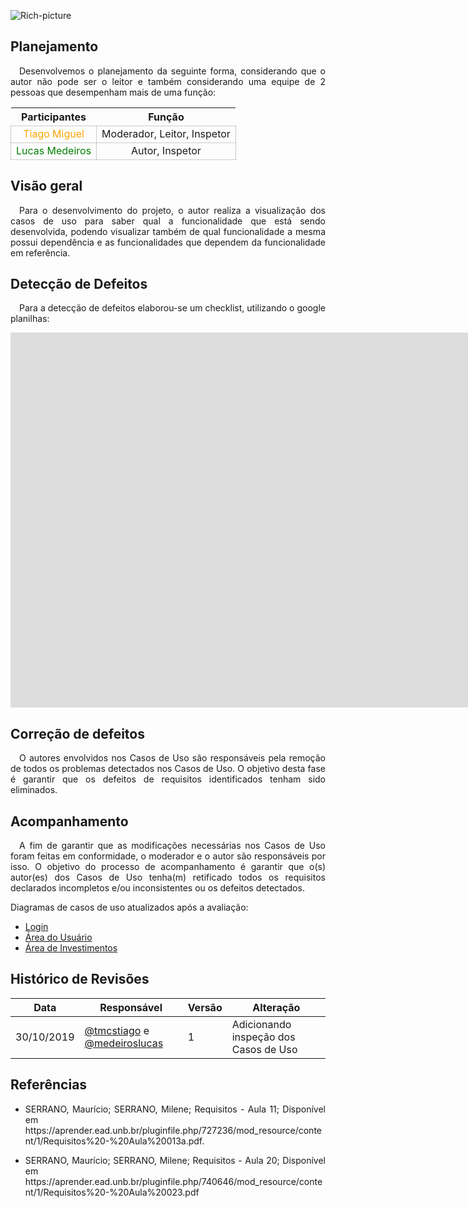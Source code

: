 ![Rich-picture](../../../img/sherlock.png)

## **Planejamento**
<p align="justify">&emsp;Desenvolvemos o planejamento da seguinte forma, considerando que o autor não pode ser o leitor e também considerando uma equipe de 2 pessoas que desempenham mais de uma função:</p>

<table>
    <thead>
        <tr>
            <th>Participantes</th>
            <th>Função</th>
        </tr>
    </thead>
    <tbody >
        <tr>
            <td style="vertical-align: middle;text-align:center;border: 0.5px solid rgba(0,0,0,0.2);"><span style="color:orange">Tiago Miguel</span></td>
            <td style="vertical-align: middle;text-align:center;border: 0.5px solid rgba(0,0,0,0.2);">Moderador, Leitor, Inspetor</td>
        </tr>
        <tr>
            <td style="vertical-align: middle;text-align:center;border: 0.5px solid rgba(0,0,0,0.2);"><span style="color:green">Lucas Medeiros</span></td>
            <td style="vertical-align: middle;text-align:center;border: 0.5px solid rgba(0,0,0,0.2);">Autor, Inspetor</td>
        </tr>            
    </tbody>
</table>


## **Visão geral**
<p align="justify">&emsp;Para o desenvolvimento do projeto, o autor realiza a visualização dos casos de uso para saber qual a funcionalidade que está sendo desenvolvida, podendo visualizar também de qual funcionalidade a mesma possui dependência e as funcionalidades que dependem da funcionalidade em referência.</p> 

## **Detecção de Defeitos**
<p align="justify">&emsp;Para a detecção de defeitos elaborou-se um checklist, utilizando o google planilhas:</p>

<p align="center">
    <iframe src="https://docs.google.com/spreadsheets/d/e/2PACX-1vTwRf_pbm3NTCOeMxO9MveLrb40CODGf-oYpJZSe-tTmSTx1oNTzIffXZ5UiQiweOHvmCFB_lzGABjd/pubhtml?gid=0&amp;single=true&amp;widget=true&amp;headers=false" frameborder="0" width="3000" height="600" allowfullscreen="true"e mozallowfullscreen="tru" webkitallowfullscreen="true">
    </iframe>
</p>

## **Correção de defeitos**
<p align="justify">&emsp;O autores envolvidos nos Casos de Uso são responsáveis pela remoção de todos os problemas detectados nos Casos de Uso. O objetivo desta fase é garantir que os defeitos de requisitos identificados tenham sido eliminados.</p>

## **Acompanhamento**
<p align="justify">&emsp;A fim de garantir que as modificações necessárias nos Casos de Uso foram feitas em conformidade, o moderador e o autor são responsáveis por isso. O objetivo do processo de acompanhamento é garantir que o(s) autor(es) dos Casos de Uso tenha(m) retificado todos os requisitos declarados incompletos e/ou inconsistentes ou os defeitos detectados.</p>

<p align="justify">Diagramas de casos de uso atualizados após a avaliação:</p>

* [Login](/Modelagem/casos-de-uso/#login-v2)
* [Área do Usuário](/Modelagem/casos-de-uso/#area-do-usuario-v2)
* [Área de Investimentos](/Modelagem/casos-de-uso/#area-de-investimento-v2)

## **Histórico de Revisões**

| Data       | Responsável                                        | Versão | Alteração                                                                            |
| ---------- | -------------------------------------------------- | ------ | ------------------------------------------------------------------------------------ |
| 30/10/2019 | [@tmcstiago](https://github.com/tmcstiago) e [@medeiroslucas](https://github.com/medeiroslucas) | 1      | Adicionando inspeção dos Casos de Uso|

## **Referências**
 * <p align="justify">SERRANO, Maurício; SERRANO, Milene; Requisitos - Aula 11; Disponível em https://aprender.ead.unb.br/pluginfile.php/727236/mod_resource/content/1/Requisitos%20-%20Aula%20013a.pdf.</p>
* <p align="justify">SERRANO, Maurício; SERRANO, Milene; Requisitos - Aula 20; Disponível em https://aprender.ead.unb.br/pluginfile.php/740646/mod_resource/content/1/Requisitos%20-%20Aula%20023.pdf</p>
